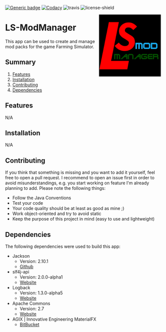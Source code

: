 [![Generic badge](https://img.shields.io/badge/Download-N/A-ff3030.svg)](https://github.com/Kaktushose/ls-modmanager/releases)
[![Codacy](https://api.codacy.com/project/badge/Grade/e9fcb40c03964fab8da7eb78aa467192)](https://app.codacy.com/manual/Kaktushose/LS-ModManager?utm_source=github.com&utm_medium=referral&utm_content=Kaktushose/LS-ModManager&utm_campaign=Badge_Grade_Dashboard)
![travis](https://travis-ci.com/Kaktushose/ls-modmanager.svg?branch=master)
![license-shield](https://img.shields.io/badge/License-Apache%202.0-lightgrey.svg)

<img align="right" src="https://github.com/Kaktushose/ls-modmanager/blob/master/src/main/resources/img/Logo.png?raw=true" height="200" width="200">

# LS-ModManager

This app can be used to create and manage mod packs for the game Farming Simulator.

## Summary

1. [Features](#features)
2. [Installation](#installation)
3. [Contributing](#contributing)
4. [Dependencies](#dependencies)   

## Features

N/A

## Installation

N/A

## Contributing

If you think that something is missing and you want to add it yourself, feel free to open a pull request. 
I recommend to open an issue first in order to avoid misunderstandings, e.g. you start working on feature 
I'm already planning to add. Please note the following things:

* Follow the Java Conventions
* Test your code
* Your code quality should be at least as good as mine ;)
* Work object-oriented and try to avoid static
* Keep the purpose of this project in mind (easy to use and lightweight)

## Dependencies

The following dependencies were used to build this app:

* Jackson
    * Version: 2.10.1
    * [Github](https://github.com/FasterXML/jackson)
* slf4j-api
    * Version: 2.0.0-alpha1
    * [Website](http://www.slf4j.org/)
* Logback
    * Version: 1.3.0-alpha5
    * [Website](http://logback.qos.ch/)
 * Apache Commons
    * Version: 2.7
    * [Website](http://commons.apache.org/)
 * AGIX | Innovative Engineering MaterialFX
    * [BitBucket](https://bitbucket.org/agix-material-fx/materialfx-material-design-for-javafx/src/master/)  